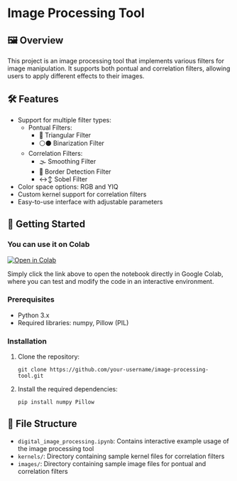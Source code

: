 # Image Processing Tool

## 🖼️ Overview

This project is an image processing tool that implements various filters for image manipulation. It supports both pontual and correlation filters, allowing users to apply different effects to their images.

## 🛠️ Features

- Support for multiple filter types:
  - Pontual Filters:
    - 🔺 Triangular Filter
    - ⚪⚫ Binarization Filter
  - Correlation Filters:
    - 🌫️ Smoothing Filter
    - 🔲 Border Detection Filter
    - ↔️↕️ Sobel Filter
- Color space options: RGB and YIQ
- Custom kernel support for correlation filters
- Easy-to-use interface with adjustable parameters

## 🚀 Getting Started

### You can use it on Colab

[![Open in Colab](https://colab.research.google.com/assets/colab-badge.svg)](https://colab.research.google.com/github/guga06436/digital-image-processing-app/blob/main/digital_image_processing.ipynb)

Simply click the link above to open the notebook directly in Google Colab, where you can test and modify the code in an interactive environment.

### Prerequisites

- Python 3.x
- Required libraries: numpy, Pillow (PIL)

### Installation

1. Clone the repository:
   ```
   git clone https://github.com/your-username/image-processing-tool.git
   ```
2. Install the required dependencies:
   ```
   pip install numpy Pillow
   ```

## 📁 File Structure

- `digital_image_processing.ipynb`: Contains interactive example usage of the image processing tool
- `kernels/`: Directory containing sample kernel files for correlation filters
- `images/`: Directory containing sample image files for pontual and correlation filters
